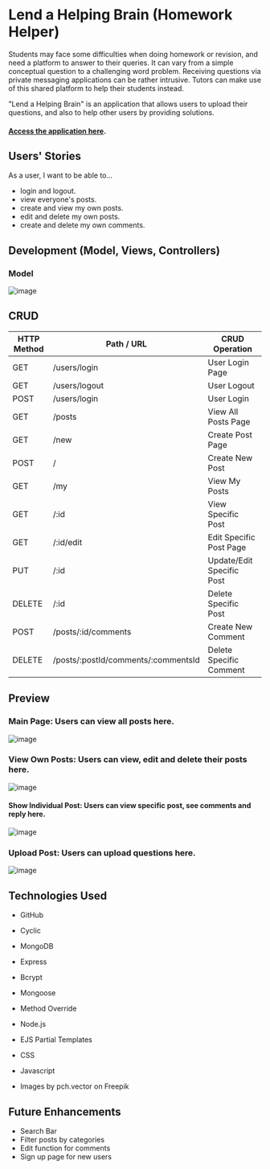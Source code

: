# Lend a Helping Brain (Homework Helper)

Students may face some difficulties when doing homework or revision, and need a platform to answer to their queries. It can vary from a simple conceptual question to a challenging word problem. Receiving questions via private messaging applications can be rather intrusive. Tutors can make use of this shared platform to help their students instead. 

"Lend a Helping Brain" is an application that allows users to upload their questions, and also to help other users by providing solutions. 

#### <a href="https://lend-a-helping-brain.cyclic.app/">Access the application here</a>. 


## Users' Stories

As a user, I want to be able to...
* login and logout.
* view everyone's posts.
* create and view my own posts.
* edit and delete my own posts. 
* create and delete my own comments. 

## Development (Model, Views, Controllers)

### Model 
![image](https://user-images.githubusercontent.com/114375385/225783448-ba50c952-7322-437d-b25e-70799bc7215e.png)

## CRUD
| HTTP Method | Path / URL | CRUD Operation  | 
| ------------- | ------------- | ------------- |
| GET  | /users/login  | User Login Page |
| GET | /users/logout  | User Logout |
| POST  | /users/login | User Login |
| GET  | /posts | View All Posts Page |
| GET  | /new | Create Post Page |
| POST  | / | Create New Post |
| GET  | /my | View My Posts |
| GET  | /:id | View Specific Post |
| GET  | /:id/edit | Edit Specific Post Page |
| PUT  | /:id | Update/Edit Specific Post |
| DELETE | /:id | Delete Specific Post |
| POST | /posts/:id/comments | Create New Comment |
| DELETE | /posts/:postId/comments/:commentsId | Delete Specific Comment |

## Preview

### Main Page: Users can view all posts here.

![image](https://user-images.githubusercontent.com/114375385/225773900-27e21d59-ff94-4bae-85b8-d77d183b40cf.png)

### View Own Posts: Users can view, edit and delete their posts here.

![image](https://user-images.githubusercontent.com/114375385/225774004-5a722a67-0f7f-4823-a58d-5b8b171ca806.png)

#### Show Individual Post: Users can view specific post, see comments and reply here. 
![image](https://user-images.githubusercontent.com/114375385/225774035-d12d443a-c0d2-4b63-b0d2-f74af75b8ed8.png)

### Upload Post: Users can upload questions here.
![image](https://user-images.githubusercontent.com/114375385/225774223-59972e86-f59a-479c-b405-7a4e7c5f5ce7.png)

## Technologies Used
* GitHub 
* Cyclic 
* MongoDB 
* Express 
* Bcrypt
* Mongoose
* Method Override
* Node.js
* EJS Partial Templates
* CSS
* Javascript

* Images by pch.vector on Freepik

## Future Enhancements
* Search Bar
* Filter posts by categories
* Edit function for comments
* Sign up page for new users

